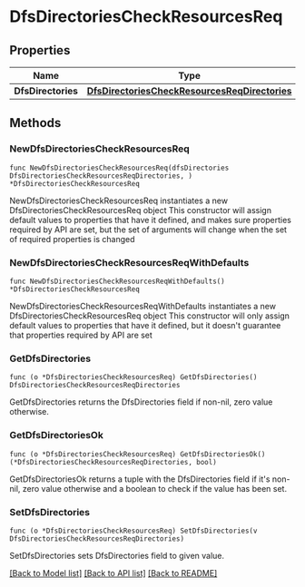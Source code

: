 # DfsDirectoriesCheckResourcesReq

## Properties

Name | Type | Description | Notes
------------ | ------------- | ------------- | -------------
**DfsDirectories** | [**DfsDirectoriesCheckResourcesReqDirectories**](DfsDirectoriesCheckResourcesReqDirectories.md) |  | 

## Methods

### NewDfsDirectoriesCheckResourcesReq

`func NewDfsDirectoriesCheckResourcesReq(dfsDirectories DfsDirectoriesCheckResourcesReqDirectories, ) *DfsDirectoriesCheckResourcesReq`

NewDfsDirectoriesCheckResourcesReq instantiates a new DfsDirectoriesCheckResourcesReq object
This constructor will assign default values to properties that have it defined,
and makes sure properties required by API are set, but the set of arguments
will change when the set of required properties is changed

### NewDfsDirectoriesCheckResourcesReqWithDefaults

`func NewDfsDirectoriesCheckResourcesReqWithDefaults() *DfsDirectoriesCheckResourcesReq`

NewDfsDirectoriesCheckResourcesReqWithDefaults instantiates a new DfsDirectoriesCheckResourcesReq object
This constructor will only assign default values to properties that have it defined,
but it doesn't guarantee that properties required by API are set

### GetDfsDirectories

`func (o *DfsDirectoriesCheckResourcesReq) GetDfsDirectories() DfsDirectoriesCheckResourcesReqDirectories`

GetDfsDirectories returns the DfsDirectories field if non-nil, zero value otherwise.

### GetDfsDirectoriesOk

`func (o *DfsDirectoriesCheckResourcesReq) GetDfsDirectoriesOk() (*DfsDirectoriesCheckResourcesReqDirectories, bool)`

GetDfsDirectoriesOk returns a tuple with the DfsDirectories field if it's non-nil, zero value otherwise
and a boolean to check if the value has been set.

### SetDfsDirectories

`func (o *DfsDirectoriesCheckResourcesReq) SetDfsDirectories(v DfsDirectoriesCheckResourcesReqDirectories)`

SetDfsDirectories sets DfsDirectories field to given value.



[[Back to Model list]](../README.md#documentation-for-models) [[Back to API list]](../README.md#documentation-for-api-endpoints) [[Back to README]](../README.md)


